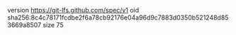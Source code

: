version https://git-lfs.github.com/spec/v1
oid sha256:8c4c78171fcdbe2f6a78cb92176e04a96d9c7883d0350b521248d853669a8507
size 75

